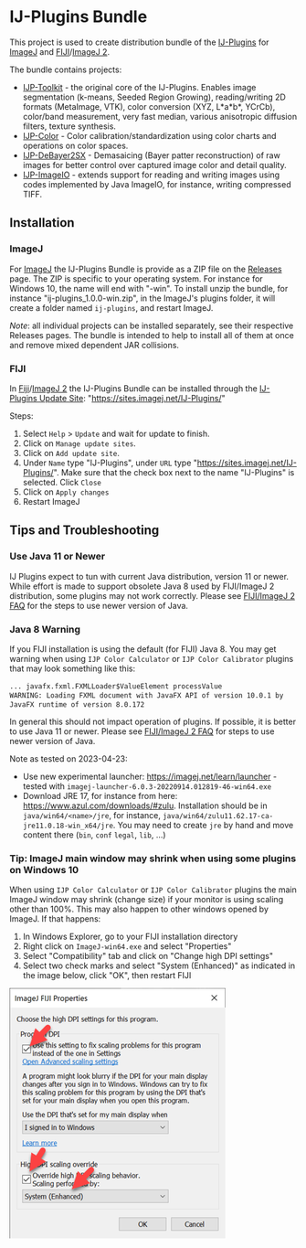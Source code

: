 IJ-Plugins Bundle
=================

This project is used to create distribution bundle of the [IJ-Plugins] for [ImageJ] and [FIJI]/[ImageJ 2].

The bundle contains projects:

* [IJP-Toolkit] - the original core of the IJ-Plugins. Enables image segmentation (k-means, Seeded Region Growing),
  reading/writing 2D formats (MetaImage, VTK), color conversion (XYZ, L\*a\*b\*, YCrCb), color/band measurement, very
  fast median, various anisotropic diffusion filters, texture synthesis.
* [IJP-Color] - Color calibration/standardization using color charts and operations on color spaces.
* [IJP-DeBayer2SX] - Demasaicing (Bayer patter reconstruction) of raw images for better control over captured image
  color and detail quality.
* [IJP-ImageIO] - extends support for reading and writing images using codes implemented by Java ImageIO, for instance,
  writing compressed TIFF.

Installation
------------

### ImageJ

For [ImageJ] the IJ-Plugins Bundle is provide as a ZIP file on the [Releases] page. The ZIP is specific to your
operating system. For instance for Windows 10, the name will end with "-win". To install unzip the bundle, for
instance "ij-plugins_1.0.0-win.zip", in the ImageJ's plugins folder, it will create a folder named `ij-plugins`, and
restart ImageJ.

_Note_: all individual projects can be installed separately, see their respective Releases pages. The bundle is intended
to help to install all of them at once and remove mixed dependent JAR collisions.

### FIJI

In [Fiji]/[ImageJ 2] the IJ-Plugins Bundle can be installed through
the [IJ-Plugins Update Site]: "https://sites.imagej.net/IJ-Plugins/"

Steps:

1. Select `Help` > `Update` and wait for update to finish.
2. Click on `Manage update sites`.
3. Click on `Add update site`.
4. Under `Name` type "IJ-Plugins", under `URL` type "https://sites.imagej.net/IJ-Plugins/". Make sure that the check box
   next to the name "IJ-Plugins" is selected. Click `Close`
5. Click on `Apply changes`
6. Restart ImageJ

Tips and Troubleshooting
------------------------

### Use Java 11 or Newer

IJ Plugins expect to tun with current Java distribution, version 11 or newer. While effort is made to support obsolete
Java 8 used by FIJI/ImageJ 2 distribution, some plugins may not work correctly. Please
see [FIJI/ImageJ 2 FAQ][FIJI Running FAQ] for the steps to use newer version of Java.

### Java 8 Warning

If you FIJI installation is using the default (for FIJI) Java 8. You may get warning when using `IJP Color Calculator`
or `IJP Color Calibrator` plugins that may look something like this:

```
... javafx.fxml.FXMLLoader$ValueElement processValue
WARNING: Loading FXML document with JavaFX API of version 10.0.1 by JavaFX runtime of version 8.0.172
```

In general this should not impact operation of plugins. If possible, it is better to use Java 11 or newer. Please
see [FIJI/ImageJ 2 FAQ][FIJI Running FAQ] for steps to use newer version of Java.

Note as tested on 2023-04-23:

* Use new experimental launcher: https://imagej.net/learn/launcher - tested
  with `imagej-launcher-6.0.3-20220914.012819-46-win64.exe`
* Download JRE 17, for instance from here: https://www.azul.com/downloads/#zulu. Installation should be
  in `java/win64/<name>/jre`, for instance, `java/win64/zulu11.62.17-ca-jre11.0.18-win_x64/jre`. You may need to
  create `jre` by hand and move content there (`bin`, `conf` `legal`, `lib`, ...)

### Tip: ImageJ main window may shrink when using some plugins on Windows 10

When using `IJP Color Calculator` or `IJP Color Calibrator` plugins the main ImageJ window may shrink (change size) if
your monitor is using scaling other than 100%. This may also happen to other windows opened by ImageJ. If that happens:

1. In Windows Explorer, go to your FIJI installation directory
2. Right click on `ImageJ-win64.exe` and select "Properties"
3. Select "Compatibility" tab and click on "Change high DPI settings"
4. Select two check marks and select "System (Enhanced)" as indicated in the image below, click "OK", then restart FIJI

![Windows DPI Settings](doc/Windows_DPI_Settings.png)


[Releases]: https://github.com/ij-plugins/ij-plugins-bundle/releases

[IJ-Plugins Update Site]: https://sites.imagej.net/IJ-Plugins/

[ImageJ]:         https://imagej.nih.gov/ij/

[ImageJ 2]:       http://imagej.net

[FIJI Running FAQ]: https://imagej.net/Frequently_Asked_Questions.html#How_do_I_launch_ImageJ_with_a_different_version_of_Java.3F

[FIJI]:           https://imagej.net/Fiji

[IJ-Plugins]:     https://github.com/ij-plugins

[IJP-Color]:      https://github.com/ij-plugins/ijp-color

[IJP-DeBayer2SX]: https://github.com/ij-plugins/ijp-DeBayer2SX

[IJP-ImageIO]:    https://github.com/ij-plugins/ijp-imageio/wiki

[IJP-Toolkit]:    https://github.com/ij-plugins/ijp-toolkit/wiki